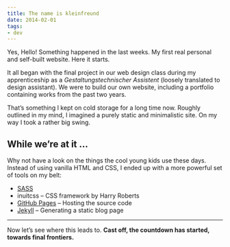 ```yaml
---
title: The name is kleinfreund
date: 2014-02-01
tags:
- dev
---
```

Yes, Hello! Something happened in the last weeks. My first real personal and self-built website. Here it starts.

It all began with the final project in our web design class during my apprenticeship as a _Gestaltungstechnischer Assistent_ (loosely translated to design assistant). We were to build our own website, including a portfolio containing works from the past two years.

That’s something I kept on cold storage for a long time now. Roughly outlined in my mind, I imagined a purely static and minimalistic site. On my way I took a rather big swing.

## While we’re at it …

Why not have a look on the things the cool young kids use these days. Instead of using vanilla HTML and CSS, I ended up with a more powerful set of tools on my belt:

- [SASS](https://sass-lang.com/)
- inuitcss – CSS framework by Harry Roberts
- [GitHub Pages](https://pages.github.com) – Hosting the source code
- [Jekyll](https://jekyllrb.com) – Generating a static blog page

---

Now let’s see where this leads to. __Cast off, the countdown has started, towards final frontiers.__

